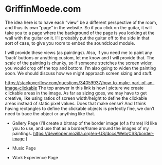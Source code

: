 # GriffinMoede.com

The idea here is to have each “view” be a different perspective of the room, and thus its own “page” in the website. So if you click on the guitar, it will take you to a page where the background of the page is you looking at the wall with the guitar on it. I’ll probably put the guitar off to the side in that sort of case, to give you room to embed the soundcloud module. 

I will provide these views (as paintings). Also, if you need me to paint any ‘back’ buttons or anything custom, let me know and I will provide that. The scale of the painting is chunky, so if someone stretches the screen wider, you would crop off the top and bottom. I’m also going to widen the painting soon. We should discuss how we might approach screen sizing and stuff. 

https://stackoverflow.com/questions/34059937/how-to-make-part-of-an-image-clickable
The top answer in this link is how I picture we create clickable areas in the image. As far as sizing goes, we may have to get creative, like using ratios of screen width/height to define the clickable areas instead of static pixel values. Does that make sense? And I think having rectangles to define the clickable objects is perfectly fine, we don’t need to trace the object or anything like that. 

- Gallery Page (I’ll create a bitmap of the border image (of a frame) I’d like you to use, and use that as a border/frame around the images of my paintings. https://developer.mozilla.org/en-US/docs/Web/CSS/border-image )

- Music Page

- Work Experience Page